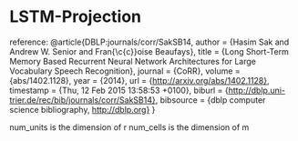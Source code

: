 # LSTM-Projection
reference:
@article{DBLP:journals/corr/SakSB14,
  author    = {Hasim Sak and
               Andrew W. Senior and
               Fran{\c{c}}oise Beaufays},
  title     = {Long Short-Term Memory Based Recurrent Neural Network Architectures
               for Large Vocabulary Speech Recognition},
  journal   = {CoRR},
  volume    = {abs/1402.1128},
  year      = {2014},
  url       = {http://arxiv.org/abs/1402.1128},
  timestamp = {Thu, 12 Feb 2015 13:58:53 +0100},
  biburl    = {http://dblp.uni-trier.de/rec/bib/journals/corr/SakSB14},
  bibsource = {dblp computer science bibliography, http://dblp.org}
}

num_units is the dimension of r
num_cells is the dimension of m
